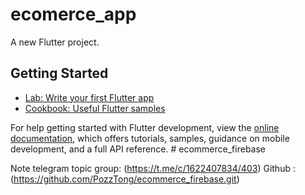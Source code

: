# ecomerce_app

A new Flutter project.

## Getting Started

- [Lab: Write your first Flutter app](https://docs.flutter.dev/get-started/codelab)
- [Cookbook: Useful Flutter samples](https://docs.flutter.dev/cookbook)

For help getting started with Flutter development, view the
[online documentation](https://docs.flutter.dev/), which offers tutorials,
samples, guidance on mobile development, and a full API reference.
#   e c o m m e r c e _ f i r e b a s e 
 
 


Note telegram topic group: (https://t.me/c/1622407834/403)
Github :(https://github.com/PozzTong/ecommerce_firebase.git)
